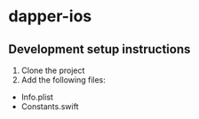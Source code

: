 # dapper-ios

## Development setup instructions
1. Clone the project
2. Add the following files:
  * Info.plist
  * Constants.swift
